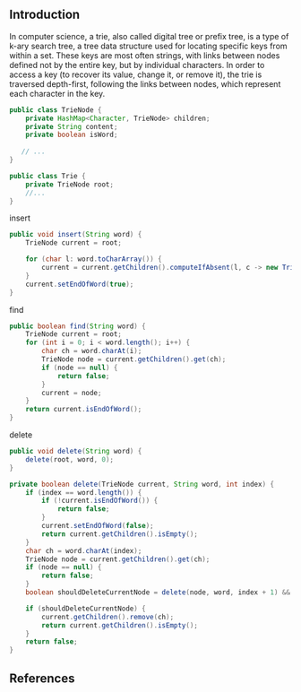 ## Introduction


In computer science, a trie, also called digital tree or prefix tree, is a type of k-ary search tree, a tree data structure used for locating specific keys from within a set. 
These keys are most often strings, with links between nodes defined not by the entire key, but by individual characters. 
In order to access a key (to recover its value, change it, or remove it), the trie is traversed depth-first, following the links between nodes, which represent each character in the key.


```java
public class TrieNode {
    private HashMap<Character, TrieNode> children;
    private String content;
    private boolean isWord;
    
   // ...
}
```

```java
public class Trie {
    private TrieNode root;
    //...
}
```

insert

```java
public void insert(String word) {
    TrieNode current = root;

    for (char l: word.toCharArray()) {
        current = current.getChildren().computeIfAbsent(l, c -> new TrieNode());
    }
    current.setEndOfWord(true);
}
```

find


```java
public boolean find(String word) {
    TrieNode current = root;
    for (int i = 0; i < word.length(); i++) {
        char ch = word.charAt(i);
        TrieNode node = current.getChildren().get(ch);
        if (node == null) {
            return false;
        }
        current = node;
    }
    return current.isEndOfWord();
}
```

delete

```java
public void delete(String word) {
    delete(root, word, 0);
}

private boolean delete(TrieNode current, String word, int index) {
    if (index == word.length()) {
        if (!current.isEndOfWord()) {
            return false;
        }
        current.setEndOfWord(false);
        return current.getChildren().isEmpty();
    }
    char ch = word.charAt(index);
    TrieNode node = current.getChildren().get(ch);
    if (node == null) {
        return false;
    }
    boolean shouldDeleteCurrentNode = delete(node, word, index + 1) && !node.isEndOfWord();

    if (shouldDeleteCurrentNode) {
        current.getChildren().remove(ch);
        return current.getChildren().isEmpty();
    }
    return false;
}
```

## References


